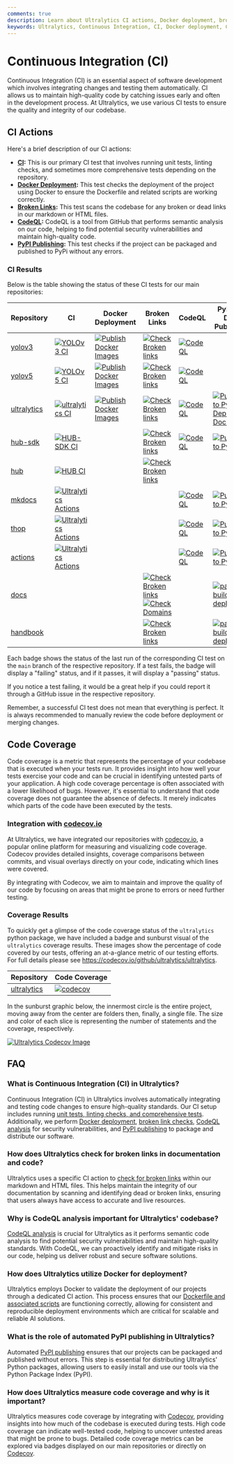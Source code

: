 ```yaml
---
comments: true
description: Learn about Ultralytics CI actions, Docker deployment, broken link checks, CodeQL analysis, and PyPI publishing to ensure high-quality code.
keywords: Ultralytics, Continuous Integration, CI, Docker deployment, CodeQL, PyPI publishing, code quality, automated testing
---
```


# Continuous Integration (CI)

Continuous Integration (CI) is an essential aspect of software development which involves integrating changes and testing them automatically. CI allows us to maintain high-quality code by catching issues early and often in the development process. At Ultralytics, we use various CI tests to ensure the quality and integrity of our codebase.

## CI Actions

Here's a brief description of our CI actions:

- **[CI](https://github.com/ultralytics/ultralytics/actions/workflows/ci.yaml):** This is our primary CI test that involves running unit tests, linting checks, and sometimes more comprehensive tests depending on the repository.
- **[Docker Deployment](https://github.com/ultralytics/ultralytics/actions/workflows/docker.yaml):** This test checks the deployment of the project using Docker to ensure the Dockerfile and related scripts are working correctly.
- **[Broken Links](https://github.com/ultralytics/ultralytics/actions/workflows/links.yml):** This test scans the codebase for any broken or dead links in our markdown or HTML files.
- **[CodeQL](https://github.com/ultralytics/ultralytics/actions/workflows/codeql.yaml):** CodeQL is a tool from GitHub that performs semantic analysis on our code, helping to find potential security vulnerabilities and maintain high-quality code.
- **[PyPI Publishing](https://github.com/ultralytics/ultralytics/actions/workflows/publish.yml):** This test checks if the project can be packaged and published to PyPi without any errors.

### CI Results

Below is the table showing the status of these CI tests for our main repositories:

| Repository                                                | CI                                                                                                                                                                           | Docker Deployment                                                                                                                                                                        | Broken Links                                                                                                                                                                                                                                                                                                                                      | CodeQL                                                                                                                                                                                            | PyPI and Docs Publishing                                                                                                                                                                                              |
| --------------------------------------------------------- | ---------------------------------------------------------------------------------------------------------------------------------------------------------------------------- | ---------------------------------------------------------------------------------------------------------------------------------------------------------------------------------------- | ------------------------------------------------------------------------------------------------------------------------------------------------------------------------------------------------------------------------------------------------------------------------------------------------------------------------------------------------- | ------------------------------------------------------------------------------------------------------------------------------------------------------------------------------------------------- | --------------------------------------------------------------------------------------------------------------------------------------------------------------------------------------------------------------------- |
| [yolov3](https://github.com/ultralytics/yolov3)           | [![YOLOv3 CI](https://github.com/ultralytics/yolov3/actions/workflows/ci-testing.yml/badge.svg)](https://github.com/ultralytics/yolov3/actions/workflows/ci-testing.yml)     | [![Publish Docker Images](https://github.com/ultralytics/yolov3/actions/workflows/docker.yml/badge.svg)](https://github.com/ultralytics/yolov3/actions/workflows/docker.yml)             | [![Check Broken links](https://github.com/ultralytics/yolov3/actions/workflows/links.yml/badge.svg)](https://github.com/ultralytics/yolov3/actions/workflows/links.yml)                                                                                                                                                                           | [![CodeQL](https://github.com/ultralytics/yolov3/actions/workflows/codeql-analysis.yml/badge.svg)](https://github.com/ultralytics/yolov3/actions/workflows/codeql-analysis.yml)                   |                                                                                                                                                                                                                       |
| [yolov5](https://github.com/ultralytics/yolov5)           | [![YOLOv5 CI](https://github.com/ultralytics/yolov5/actions/workflows/ci-testing.yml/badge.svg)](https://github.com/ultralytics/yolov5/actions/workflows/ci-testing.yml)     | [![Publish Docker Images](https://github.com/ultralytics/yolov5/actions/workflows/docker.yml/badge.svg)](https://github.com/ultralytics/yolov5/actions/workflows/docker.yml)             | [![Check Broken links](https://github.com/ultralytics/yolov5/actions/workflows/links.yml/badge.svg)](https://github.com/ultralytics/yolov5/actions/workflows/links.yml)                                                                                                                                                                           | [![CodeQL](https://github.com/ultralytics/yolov5/actions/workflows/codeql-analysis.yml/badge.svg)](https://github.com/ultralytics/yolov5/actions/workflows/codeql-analysis.yml)                   |                                                                                                                                                                                                                       |
| [ultralytics](https://github.com/ultralytics/ultralytics) | [![ultralytics CI](https://github.com/ultralytics/ultralytics/actions/workflows/ci.yaml/badge.svg)](https://github.com/ultralytics/ultralytics/actions/workflows/ci.yaml)    | [![Publish Docker Images](https://github.com/ultralytics/ultralytics/actions/workflows/docker.yaml/badge.svg)](https://github.com/ultralytics/ultralytics/actions/workflows/docker.yaml) | [![Check Broken links](https://github.com/ultralytics/ultralytics/actions/workflows/links.yml/badge.svg)](https://github.com/ultralytics/ultralytics/actions/workflows/links.yml)                                                                                                                                                                 | [![CodeQL](https://github.com/ultralytics/ultralytics/actions/workflows/codeql.yaml/badge.svg)](https://github.com/ultralytics/ultralytics/actions/workflows/codeql.yaml)                         | [![Publish to PyPI and Deploy Docs](https://github.com/ultralytics/ultralytics/actions/workflows/publish.yml/badge.svg)](https://github.com/ultralytics/ultralytics/actions/workflows/publish.yml)                    |
| [hub-sdk](https://github.com/ultralytics/hub-sdk)         | [![HUB-SDK CI](https://github.com/ultralytics/hub-sdk/actions/workflows/ci.yml/badge.svg)](https://github.com/ultralytics/hub-sdk/actions/workflows/ci.yml)                  |                                                                                                                                                                                          | [![Check Broken links](https://github.com/ultralytics/hub-sdk/actions/workflows/links.yml/badge.svg)](https://github.com/ultralytics/hub-sdk/actions/workflows/links.yml)                                                                                                                                                                         | [![CodeQL](https://github.com/ultralytics/hub-sdk/actions/workflows/codeql.yaml/badge.svg)](https://github.com/ultralytics/hub-sdk/actions/workflows/codeql.yaml)                                 | [![Publish to PyPI](https://github.com/ultralytics/hub-sdk/actions/workflows/publish.yml/badge.svg)](https://github.com/ultralytics/hub-sdk/actions/workflows/publish.yml)                                            |
| [hub](https://github.com/ultralytics/hub)                 | [![HUB CI](https://github.com/ultralytics/hub/actions/workflows/ci.yaml/badge.svg)](https://github.com/ultralytics/hub/actions/workflows/ci.yaml)                            |                                                                                                                                                                                          | [![Check Broken links](https://github.com/ultralytics/hub/actions/workflows/links.yml/badge.svg)](https://github.com/ultralytics/hub/actions/workflows/links.yml)                                                                                                                                                                                 |                                                                                                                                                                                                   |                                                                                                                                                                                                                       |
| [mkdocs](https://github.com/ultralytics/mkdocs)           | [![Ultralytics Actions](https://github.com/ultralytics/mkdocs/actions/workflows/format.yml/badge.svg)](https://github.com/ultralytics/mkdocs/actions/workflows/format.yml)   |                                                                                                                                                                                          |                                                                                                                                                                                                                                                                                                                                                   | [![CodeQL](https://github.com/ultralytics/mkdocs/actions/workflows/github-code-scanning/codeql/badge.svg)](https://github.com/ultralytics/mkdocs/actions/workflows/github-code-scanning/codeql)   | [![Publish to PyPI](https://github.com/ultralytics/mkdocs/actions/workflows/publish.yml/badge.svg)](https://github.com/ultralytics/mkdocs/actions/workflows/publish.yml)                                              |
| [thop](https://github.com/ultralytics/thop)               | [![Ultralytics Actions](https://github.com/ultralytics/thop/actions/workflows/format.yml/badge.svg)](https://github.com/ultralytics/thop/actions/workflows/format.yml)       |                                                                                                                                                                                          |                                                                                                                                                                                                                                                                                                                                                   | [![CodeQL](https://github.com/ultralytics/thop/actions/workflows/github-code-scanning/codeql/badge.svg)](https://github.com/ultralytics/thop/actions/workflows/github-code-scanning/codeql)       | [![Publish to PyPI](https://github.com/ultralytics/thop/actions/workflows/publish.yml/badge.svg)](https://github.com/ultralytics/mkdocs/actions/workflows/publish.yml)                                                |
| [actions](https://github.com/ultralytics/mkdocs)          | [![Ultralytics Actions](https://github.com/ultralytics/actions/actions/workflows/format.yml/badge.svg)](https://github.com/ultralytics/actions/actions/workflows/format.yml) |                                                                                                                                                                                          |                                                                                                                                                                                                                                                                                                                                                   | [![CodeQL](https://github.com/ultralytics/actions/actions/workflows/github-code-scanning/codeql/badge.svg)](https://github.com/ultralytics/actions/actions/workflows/github-code-scanning/codeql) | [![Publish to PyPI](https://github.com/ultralytics/actions/actions/workflows/publish.yml/badge.svg)](https://github.com/ultralytics/actions/actions/workflows/publish.yml)                                            |
| [docs](https://github.com/ultralytics/docs)               |                                                                                                                                                                              |                                                                                                                                                                                          | [![Check Broken links](https://github.com/ultralytics/docs/actions/workflows/links.yml/badge.svg)](https://github.com/ultralytics/docs/actions/workflows/links.yml)[![Check Domains](https://github.com/ultralytics/docs/actions/workflows/check_domains.yml/badge.svg)](https://github.com/ultralytics/docs/actions/workflows/check_domains.yml) |                                                                                                                                                                                                   | [![pages-build-deployment](https://github.com/ultralytics/docs/actions/workflows/pages/pages-build-deployment/badge.svg)](https://github.com/ultralytics/docs/actions/workflows/pages/pages-build-deployment)         |
| [handbook](https://github.com/ultralytics/handbook)       |                                                                                                                                                                              |                                                                                                                                                                                          | [![Check Broken links](https://github.com/ultralytics/handbook/actions/workflows/links.yml/badge.svg)](https://github.com/ultralytics/handbook/actions/workflows/links.yml)                                                                                                                                                                       |                                                                                                                                                                                                   | [![pages-build-deployment](https://github.com/ultralytics/handbook/actions/workflows/pages/pages-build-deployment/badge.svg)](https://github.com/ultralytics/handbook/actions/workflows/pages/pages-build-deployment) |

Each badge shows the status of the last run of the corresponding CI test on the `main` branch of the respective repository. If a test fails, the badge will display a "failing" status, and if it passes, it will display a "passing" status.

If you notice a test failing, it would be a great help if you could report it through a GitHub issue in the respective repository.

Remember, a successful CI test does not mean that everything is perfect. It is always recommended to manually review the code before deployment or merging changes.

## Code Coverage

Code coverage is a metric that represents the percentage of your codebase that is executed when your tests run. It provides insight into how well your tests exercise your code and can be crucial in identifying untested parts of your application. A high code coverage percentage is often associated with a lower likelihood of bugs. However, it's essential to understand that code coverage does not guarantee the absence of defects. It merely indicates which parts of the code have been executed by the tests.

### Integration with [codecov.io](https://about.codecov.io/)

At Ultralytics, we have integrated our repositories with [codecov.io](https://about.codecov.io/), a popular online platform for measuring and visualizing code coverage. Codecov provides detailed insights, coverage comparisons between commits, and visual overlays directly on your code, indicating which lines were covered.

By integrating with Codecov, we aim to maintain and improve the quality of our code by focusing on areas that might be prone to errors or need further testing.

### Coverage Results

To quickly get a glimpse of the code coverage status of the `ultralytics` python package, we have included a badge and sunburst visual of the `ultralytics` coverage results. These images show the percentage of code covered by our tests, offering an at-a-glance metric of our testing efforts. For full details please see https://codecov.io/github/ultralytics/ultralytics.

| Repository                                                | Code Coverage                                                                                                                                           |
| --------------------------------------------------------- | ------------------------------------------------------------------------------------------------------------------------------------------------------- |
| [ultralytics](https://github.com/ultralytics/ultralytics) | [![codecov](https://codecov.io/gh/ultralytics/ultralytics/branch/main/graph/badge.svg?token=HHW7IIVFVY)](https://codecov.io/gh/ultralytics/ultralytics) |

In the sunburst graphic below, the innermost circle is the entire project, moving away from the center are folders then, finally, a single file. The size and color of each slice is representing the number of statements and the coverage, respectively.

<a href="https://app.codecov.io/github/ultralytics/ultralytics">
    <img src="https://codecov.io/gh/ultralytics/ultralytics/branch/main/graphs/sunburst.svg?token=HHW7IIVFVY" alt="Ultralytics Codecov Image">
</a>

## FAQ

### What is Continuous Integration (CI) in Ultralytics?

Continuous Integration (CI) in Ultralytics involves automatically integrating and testing code changes to ensure high-quality standards. Our CI setup includes running [unit tests, linting checks, and comprehensive tests](https://github.com/ultralytics/ultralytics/actions/workflows/ci.yaml). Additionally, we perform [Docker deployment](https://github.com/ultralytics/ultralytics/actions/workflows/docker.yaml), [broken link checks](https://github.com/ultralytics/ultralytics/actions/workflows/links.yml), [CodeQL analysis](https://github.com/ultralytics/ultralytics/actions/workflows/codeql.yaml) for security vulnerabilities, and [PyPI publishing](https://github.com/ultralytics/ultralytics/actions/workflows/publish.yml) to package and distribute our software.

### How does Ultralytics check for broken links in documentation and code?

Ultralytics uses a specific CI action to [check for broken links](https://github.com/ultralytics/ultralytics/actions/workflows/links.yml) within our markdown and HTML files. This helps maintain the integrity of our documentation by scanning and identifying dead or broken links, ensuring that users always have access to accurate and live resources.

### Why is CodeQL analysis important for Ultralytics' codebase?

[CodeQL analysis](https://github.com/ultralytics/ultralytics/actions/workflows/codeql.yaml) is crucial for Ultralytics as it performs semantic code analysis to find potential security vulnerabilities and maintain high-quality standards. With CodeQL, we can proactively identify and mitigate risks in our code, helping us deliver robust and secure software solutions.

### How does Ultralytics utilize Docker for deployment?

Ultralytics employs Docker to validate the deployment of our projects through a dedicated CI action. This process ensures that our [Dockerfile and associated scripts](https://github.com/ultralytics/ultralytics/actions/workflows/docker.yaml) are functioning correctly, allowing for consistent and reproducible deployment environments which are critical for scalable and reliable AI solutions.

### What is the role of automated PyPI publishing in Ultralytics?

Automated [PyPI publishing](https://github.com/ultralytics/ultralytics/actions/workflows/publish.yml) ensures that our projects can be packaged and published without errors. This step is essential for distributing Ultralytics' Python packages, allowing users to easily install and use our tools via the Python Package Index (PyPI).

### How does Ultralytics measure code coverage and why is it important?

Ultralytics measures code coverage by integrating with [Codecov](https://app.codecov.io/github/ultralytics/ultralytics), providing insights into how much of the codebase is executed during tests. High code coverage can indicate well-tested code, helping to uncover untested areas that might be prone to bugs. Detailed code coverage metrics can be explored via badges displayed on our main repositories or directly on [Codecov](https://app.codecov.io/gh/ultralytics/ultralytics).
